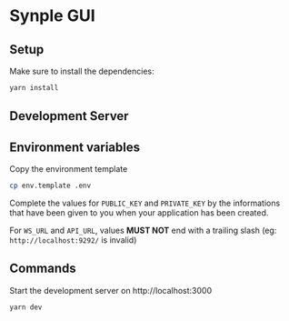 # Synple GUI

## Setup

Make sure to install the dependencies:

```bash
yarn install
```

## Development Server

## Environment variables

Copy the environment template

```bash
cp env.template .env
```

Complete the values for `PUBLIC_KEY` and `PRIVATE_KEY` by the informations that have been given to you when your application has been created.

For `WS_URL` and `API_URL`, values __MUST NOT__ end with a trailing slash (eg: `http://localhost:9292/` is invalid)

## Commands

Start the development server on http://localhost:3000

```bash
yarn dev
```